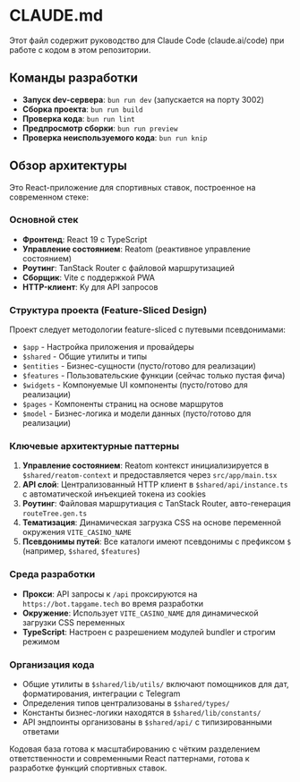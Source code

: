 # CLAUDE.md

Этот файл содержит руководство для Claude Code (claude.ai/code) при работе с кодом в этом репозитории.

## Команды разработки

- **Запуск dev-сервера**: `bun run dev` (запускается на порту 3002)
- **Сборка проекта**: `bun run build`
- **Проверка кода**: `bun run lint`
- **Предпросмотр сборки**: `bun run preview`
- **Проверка неиспользуемого кода**: `bun run knip`

## Обзор архитектуры

Это React-приложение для спортивных ставок, построенное на современном стеке:

### Основной стек
- **Фронтенд**: React 19 с TypeScript
- **Управление состоянием**: Reatom (реактивное управление состоянием)
- **Роутинг**: TanStack Router с файловой маршрутизацией
- **Сборщик**: Vite с поддержкой PWA
- **HTTP-клиент**: Ky для API запросов

### Структура проекта (Feature-Sliced Design)

Проект следует методологии feature-sliced с путевыми псевдонимами:

- `$app` - Настройка приложения и провайдеры
- `$shared` - Общие утилиты и типы
- `$entities` - Бизнес-сущности (пусто/готово для реализации)
- `$features` - Пользовательские функции (сейчас только пустая фича)
- `$widgets` - Компонуемые UI компоненты (пусто/готово для реализации)
- `$pages` - Компоненты страниц на основе маршрутов
- `$model` - Бизнес-логика и модели данных (пусто/готово для реализации)

### Ключевые архитектурные паттерны

1. **Управление состоянием**: Reatom контекст инициализируется в `$shared/reatom-context` и предоставляется через `src/app/main.tsx`
2. **API слой**: Централизованный HTTP клиент в `$shared/api/instance.ts` с автоматической инъекцией токена из cookies
3. **Роутинг**: Файловая маршрутиация с TanStack Router, авто-генерация `routeTree.gen.ts`
4. **Тематизация**: Динамическая загрузка CSS на основе переменной окружения `VITE_CASINO_NAME`
5. **Псевдонимы путей**: Все каталоги имеют псевдонимы с префиксом `$` (например, `$shared`, `$features`)

### Среда разработки

- **Прокси**: API запросы к `/api` проксируются на `https://bot.tapgame.tech` во время разработки
- **Окружение**: Использует `VITE_CASINO_NAME` для динамической загрузки CSS переменных
- **TypeScript**: Настроен с разрешением модулей bundler и строгим режимом

### Организация кода

- Общие утилиты в `$shared/lib/utils/` включают помощников для дат, форматирования, интеграции с Telegram
- Определения типов централизованы в `$shared/types/`
- Константы бизнес-логики находятся в `$shared/lib/constants/`
- API эндпоинты организованы в `$shared/api/` с типизированными ответами

Кодовая база готова к масштабированию с чётким разделением ответственности и современными React паттернами, готова к разработке функций спортивных ставок.
